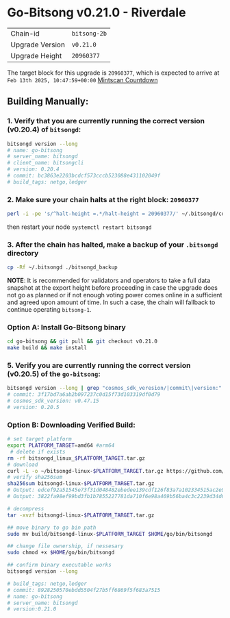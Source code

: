 # Go-Bitsong v0.21.0 - Riverdale
|                 |                                                              |
|-----------------|--------------------------------------------------------------|
| Chain-id        | `bitsong-2b`                                                  |
| Upgrade Version | `v0.21.0`                                             |
| Upgrade Height  | `20960377`                                                    |


The target block for this upgrade is `20960377`, which is expected to arrive at `Feb 13th 2025, 10:47:59+00:00` [Mintscan Countdown](https://www.mintscan.io/bitsong/block/20960377)

## Building Manually:

### 1. Verify that you are currently running the correct version (v0.20.4) of `bitsongd`:

```sh
bitsongd version --long
# name: go-bitsong
# server_name: bitsongd
# client_name: bitsongcli
# version: 0.20.4
# commit: bc3863e2203bcdcf573cccb523088e431102049f
# build_tags: netgo,ledger
```

### 2. Make sure your chain halts at the right block: `20960377`
```sh
perl -i -pe 's/^halt-height =.*/halt-height = 20960377/' ~/.bitsongd/config/app.toml
```
then restart your node `systemctl restart bitsongd`

### 3. After the chain has halted, make a backup of your `.bitsongd` directory
```sh
cp -Rf ~/.bitsongd ./bitsongd_backup
```

**NOTE**: It is recommended for validators and operators to take a full data snapshot at the export height before proceeding in case the upgrade does not go as planned or if not enough voting power comes online in a sufficient and agreed upon amount of time. In such a case, the chain will fallback to continue operating `bitsong-1`.

 
### Option A: Install Go-Bitsong binary
```sh
cd go-bitsong && git pull && git checkout v0.21.0
make build && make install 
```

### 5. Verify you are currently running the correct version (v0.20.5) of the `go-bitsong`:
```sh
bitsongd version --long | grep "cosmos_sdk_veresion/|commit\|version:"
# commit: 3f17bd7a6ab2b097237c0d15f73d103319df0d79  
# cosmos_sdk_version: v0.47.15
# version: 0.20.5
```

### Option B: Downloading Verified Build:
```sh
# set target platform
export PLATFORM_TARGET=amd64 #arm64
 # delete if exists
rm -rf bitsongd_linux_$PLATFORM_TARGET.tar.gz
# download 
curl -L -o ~/bitsongd-linux-$PLATFORM_TARGET.tar.gz https://github.com/bitsongofficial/go-bitsong/releases/download/v0.21.0/bitsongd-linux-$PLATFORM_TARGET.tar.gz
# verify sha256sum 
sha256sum bitsongd-linux-$PLATFORM_TARGET.tar.gz
# Output: edcef92a51545e73f31d048482ebedee139cdf126f83a7a102334515ac2e93a8  bitsongd-linux-amd64.tar.gz
# Output: 3822fa98ef99bd3fb1b7855227781da710f6e98a469b56ba4c3c2239d34d611f  bitsongd-linux-arm64.tar.gz

# decompress 
tar -xvzf bitsongd-linux-$PLATFORM_TARGET.tar.gz 

## move binary to go bin path
sudo mv build/bitsongd-linux-$PLATFORM_TARGET $HOME/go/bin/bitsongd

## change file ownership, if nessesary 
sudo chmod +x $HOME/go/bin/bitsongd

## confirm binary executable works 
bitsongd version --long 

# build_tags: netgo,ledger
# commit: 8928250570ebdd5504f27b5ff6869f5f683a7515  
# name: go-bitsong
# server_name: bitsongd
# version:0.21.0
```
 
